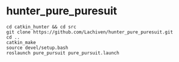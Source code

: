 # hunter_pure_puresuit
```
cd catkin_hunter && cd src
git clone https://github.com/Lachiven/hunter_pure_puresuit.git
cd ..
catkin_make
source devel/setup.bash
roslaunch pure_pursuit pure_pursuit.launch
```
